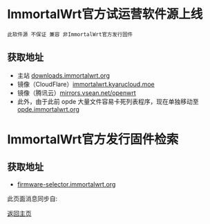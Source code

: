 # ImmortalWrt官方试运营软件源上线          

`此软件源 不保证 兼容 非ImmortalWrt官方发行固件`

## 获取地址

* 主站 [downloads.immortalwrt.org](https://downloads.immortalwrt.org)  
* 镜像（CloudFlare）[immortalwrt.kyarucloud.moe](https://immortalwrt.kyarucloud.moe)
* 镜像（腾讯云）[mirrors.vsean.net/openwrt](https://mirrors.vsean.net/openwrt)      
* 此外，由于此前 opde 大量文件容易卡死列表程序，现在单独移动至 [opde.immortalwrt.org](https://opde.immortalwrt.org)                            

# ImmortalWrt官方发行固件检索       

## 获取地址

* [firmware-selector.immortalwrt.org](https://firmware-selector.immortalwrt.org/)


此页面消息同步自:                
<script async src="https://telegram.org/js/telegram-widget.js?19" data-telegram-post="ctcgfw_openwrt_discuss/461245" data-width="100%"></script>              


[返回主页](./README.md)          


